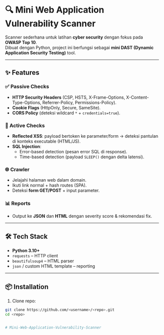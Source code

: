  # 🔍 Mini Web Application Vulnerability Scanner

Scanner sederhana untuk latihan **cyber security** dengan fokus pada **OWASP Top 10**.  
Dibuat dengan Python, project ini berfungsi sebagai **mini DAST (Dynamic Application Security Testing)** tool.

---

## ✨ Features

### ✅ Passive Checks
- **HTTP Security Headers** (CSP, HSTS, X-Frame-Options, X-Content-Type-Options, Referrer-Policy, Permissions-Policy).
- **Cookie Flags** (HttpOnly, Secure, SameSite).
- **CORS Policy** (deteksi wildcard `*` + `credentials=true`).

### 🚀 Active Checks
- **Reflected XSS**: payload bertoken ke parameter/form → deteksi pantulan di konteks executable (HTML/JS).
- **SQL Injection**:
  - Error-based detection (pesan error SQL di response).
  - Time-based detection (payload `SLEEP()` dengan delta latensi).

### 🌐 Crawler
- Jelajahi halaman web dalam domain.
- Ikuti link normal + hash routes (SPA).
- Deteksi **form GET/POST** + input parameter.

### 📊 Reports
- Output ke **JSON** dan **HTML** dengan severity score & rekomendasi fix.

---

## 🛠️ Tech Stack
- **Python 3.10+**
- `requests` – HTTP client
- `beautifulsoup4` – HTML parser
- `json` / custom HTML template – reporting

---

## 📦 Installation

1. Clone repo:
```bash
git clone https://github.com/<username>/<repo>.git
cd <repo>


# Mini-Web-Application-Vulnerability-Scanner